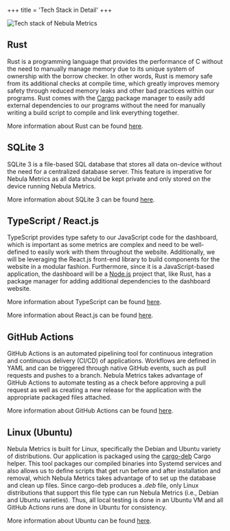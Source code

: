+++
title = 'Tech Stack in Detail'
+++

![Tech stack of Nebula Metrics](/nebula-metrics/images/techStack.png)

## Rust
Rust is a programming language that provides the performance of C without
the need to manually manage memory due to its unique system of ownership with
the borrow checker. In other words, Rust is memory safe from its additional
checks at compile time, which greatly improves memory safety through reduced
memory leaks and other bad practices within our programs. Rust comes with the
[Cargo](https://doc.rust-lang.org/cargo/index.html) package manager to easily
add external dependencies to our programs without the need for manually
writing a build script to compile and link everything together.

More information about Rust can be found [here](https://www.rust-lang.org/).

## SQLite 3
SQLite 3 is a file-based SQL database that stores all data on-device without the
need for a centralized database server. This feature is imperative for Nebula
Metrics as all data should be kept private and only stored on the device running
Nebula Metrics.

More information about SQLite 3 can be found [here](https://www.sqlite.org/).

## TypeScript / React.js
TypeScript provides type safety to our JavaScript code for the dashboard, which
is important as some metrics are complex and need to be well-defined to easily
work with them throughout the website. Additionally, we will be leveraging the
React.js front-end library to build components for the website in a modular fashion.
Furthermore, since it is a JavaScript-based application, the dashboard will be
a [Node.js](https://nodejs.org/en) project that, like Rust, has a package manager
for adding additional dependencies to the dashboard website.

More information about TypeScript can be found [here](https://www.typescriptlang.org).

More information about React.js can be found [here](https://react.dev).

## GitHub Actions
GitHub Actions is an automated pipelining tool for continuous integration and
continuous delivery (CI/CD) of applications. Workflows are defined in YAML and
can be triggered through native GitHub events, such as pull requests and pushes
to a branch. Nebula Metrics takes advantage of GitHub Actions to automate
testing as a check before approving a pull request as well as creating a new
release for the application with the appropriate packaged files attached.

More information about GitHub Actions can be found [here](https://github.com/features/actions).

## Linux (Ubuntu)
Nebula Metrics is built for Linux, specifically the Debian and Ubuntu variety of
distributions. Our application is packaged using the [cargo-deb](https://crates.io/crates/cargo-deb)
Cargo helper. This tool packages our compiled binaries into Systemd services and
also allows us to define scripts that get run before and after installation and
removal, which Nebula Metrics takes advantage of to set up the database and clean
up files. Since cargo-deb produces a *.deb* file, only Linux distributions that
support this file type can run Nebula Metrics (i.e., Debian and Ubuntu varieties).
Thus, all local testing is done in an Ubuntu VM and all GitHub Actions runs are
done in Ubuntu for consistency.

More information about Ubuntu can be found [here](https://ubuntu.com/).
